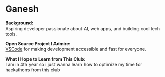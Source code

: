 # Ganesh

**Background:**  
Aspiring developer passionate about AI, web apps, and building cool tech tools.

**Open Source Project I Admire:**  
[VSCode](https://github.com/microsoft/vscode) for making development accessible and fast for everyone.

**What I Hope to Learn from This Club:**  
I am in 4th year so i just wanna learn how to optimize my time for hackathons from this club
